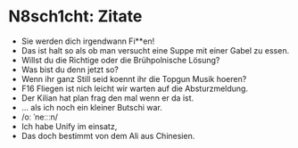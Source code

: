 # N8sch1cht: Zitate

- Sie werden dich irgendwann Fi**en!
- Das ist halt so als ob man versucht eine Suppe mit einer Gabel zu essen.
- Willst du die Richtige oder die Brühpolnische Lösung?
- Was bist du denn jetzt so?
- Wenn ihr ganz Still seid koennt ihr die Topgun Musik hoeren?
- F16 Fliegen ist nich leicht wir warten auf die Absturzmeldung.
- Der Kilian hat plan frag den mal wenn er da ist.
- ... als ich noch ein kleiner Butschi war.
- /oː ˈneːːːn/
- Ich habe Unify im einsatz,
- Das doch bestimmt von dem Ali aus Chinesien.